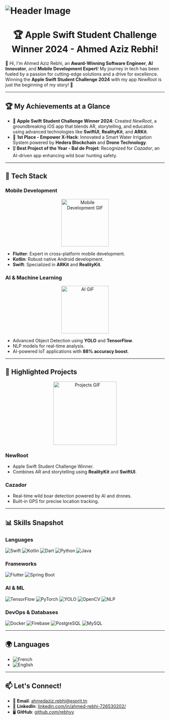 
# ![Header Image](https://i0.wp.com/www.sciencenews.org/wp-content/uploads/2023/04/040823_chatgpt_feat.gif?fit=1024%2C576&amp;ssl=1)

<h1 align="center">🏆 Apple Swift Student Challenge Winner 2024 - Ahmed Aziz Rebhi!</h1>

👋 Hi, I'm Ahmed Aziz Rebhi, an **Award-Winning Software Engineer**, **AI Innovator**, and **Mobile Development Expert**! My journey in tech has been fueled by a passion for cutting-edge solutions and a drive for excellence. Winning the **Apple Swift Student Challenge 2024** with my app *NewRoot* is just the beginning of my story! 🚀

---

## 🏆 My Achievements at a Glance

- 🥇 **Apple Swift Student Challenge Winner 2024**: Created *NewRoot*, a groundbreaking iOS app that blends AR, storytelling, and education using advanced technologies like **SwiftUI**, **RealityKit**, and **ARKit**.
- 🥇 **1st Place - Empower X-Hack**: Innovated a Smart Water Irrigation System powered by **Hedera Blockchain** and **Drone Technology**.
- 🎖️ **Best Project of the Year - Bal de Projet**: Recognized for *Cazador*, an AI-driven app enhancing wild boar hunting safety.

---

## 📱 **Tech Stack**

### **Mobile Development**
<div align="center">
  <img src="https://media.giphy.com/media/ZvLUtCwKEGFSgOsNo2/giphy.gif" alt="Mobile Development GIF" width="150">
</div>

- **Flutter**: Expert in cross-platform mobile development.
- **Kotlin**: Robust native Android development.
- **Swift**: Specialized in **ARKit** and **RealityKit**.

### **AI & Machine Learning**
<div align="center">
  <img src="https://media.giphy.com/media/MdA16VIoXKKxNE8Stk/giphy.gif" alt="AI GIF" width="150">
</div>

- Advanced Object Detection using **YOLO** and **TensorFlow**.
- NLP models for real-time analysis.
- AI-powered IoT applications with **88% accuracy boost**.

---


## 🌟 **Highlighted Projects**
<div align="center">
  <img src="https://media.giphy.com/media/U8hQsKpM92i8xBNfVv/giphy.gif" alt="Projects GIF" width="200">
</div>

### **NewRoot**
- Apple Swift Student Challenge Winner.
- Combines AR and storytelling using **RealityKit** and **SwiftUI**.

### **Cazador**
- Real-time wild boar detection powered by AI and drones.
- Built-in GPS for precise location tracking.

---

## 📊 Skills Snapshot

### **Languages**
![Swift](https://img.shields.io/badge/-Swift-FA7343?style=for-the-badge&logo=swift&logoColor=white)
![Kotlin](https://img.shields.io/badge/-Kotlin-0095D5?style=for-the-badge&logo=kotlin&logoColor=white)
![Dart](https://img.shields.io/badge/-Dart-0175C2?style=for-the-badge&logo=dart&logoColor=white)
![Python](https://img.shields.io/badge/-Python-3776AB?style=for-the-badge&logo=python&logoColor=white)
![Java](https://img.shields.io/badge/-Java-007396?style=for-the-badge&logo=java&logoColor=white)

### **Frameworks**
![Flutter](https://img.shields.io/badge/-Flutter-02569B?style=for-the-badge&logo=flutter&logoColor=white)
![Spring Boot](https://img.shields.io/badge/-Spring%20Boot-6DB33F?style=for-the-badge&logo=spring-boot&logoColor=white)

### **AI & ML**
![TensorFlow](https://img.shields.io/badge/-TensorFlow-FF6F00?style=for-the-badge&logo=tensorflow&logoColor=white)
![PyTorch](https://img.shields.io/badge/-PyTorch-EE4C2C?style=for-the-badge&logo=pytorch&logoColor=white)
![YOLO](https://img.shields.io/badge/-YOLO-FF6F00?style=for-the-badge&logo=yolo&logoColor=white)
![OpenCV](https://img.shields.io/badge/-OpenCV-5C3EE8?style=for-the-badge&logo=opencv&logoColor=white)
![NLP](https://img.shields.io/badge/-NLP-4B8BBE?style=for-the-badge&logo=numpy&logoColor=white)

### **DevOps & Databases**
![Docker](https://img.shields.io/badge/-Docker-2496ED?style=for-the-badge&logo=docker&logoColor=white)
![Firebase](https://img.shields.io/badge/-Firebase-FFCA28?style=for-the-badge&logo=firebase&logoColor=black)
![PostgreSQL](https://img.shields.io/badge/-PostgreSQL-4169E1?style=for-the-badge&logo=postgresql&logoColor=white)
![MySQL](https://img.shields.io/badge/-MySQL-4479A1?style=for-the-badge&logo=mysql&logoColor=white)


---

## 🌍 Languages
- ![French](https://img.shields.io/badge/-French-0055A4?style=for-the-badge&logo=france&logoColor=white)
- ![English](https://img.shields.io/badge/-English-0072C6?style=for-the-badge&logo=united-kingdom&logoColor=black)

---

## 📫 Let's Connect!
- 📧 **Email**: [ahmedaziz.rebhi@esprit.tn](mailto:ahmedaziz.rebhi@esprit.tn)
- 💼 **LinkedIn**: [linkedin.com/in/ahmed-rebhi-726530202/](https://linkedin.com/in/ahmed-rebhi-726530202/)
- 🖥️ **GitHub**: [github.com/rebhyy](https://github.com/rebhyy)

